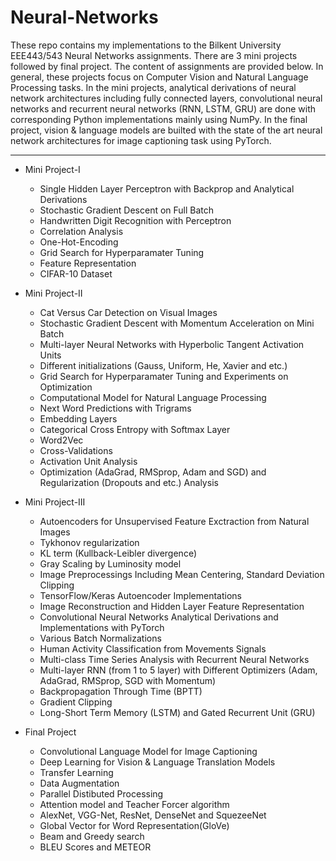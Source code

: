 # Neural-Networks

These repo contains my implementations to the Bilkent University EEE443/543 Neural Networks assignments. There are 3 mini projects followed by final project. The content of assignments are provided below. In general, these projects focus on Computer Vision and Natural Language Processing tasks. In the mini projects, analytical derivations of neural network architectures including fully connected layers, convolutional neural networks and recurrent neural networks (RNN, LSTM, GRU) are done with corresponding Python implementations mainly using NumPy. In the final project, vision & language models are builted with the state of the art neural network architectures for image captioning task using PyTorch.
- - - -

 * Mini Project-I
    * Single Hidden Layer Perceptron with Backprop and Analytical Derivations
    * Stochastic Gradient Descent on Full Batch
    * Handwritten Digit Recognition with Perceptron
    * Correlation Analysis
    * One-Hot-Encoding
    * Grid Search for Hyperparamater Tuning
    * Feature Representation
    * CIFAR-10 Dataset 
    
 * Mini Project-II
    * Cat Versus Car Detection on Visual Images
    * Stochastic Gradient Descent with Momentum Acceleration on Mini Batch
    * Multi-layer Neural Networks with Hyperbolic Tangent Activation Units
    * Different initializations (Gauss, Uniform, He, Xavier and etc.)
    * Grid Search for Hyperparamater Tuning and Experiments on Optimization
    * Computational Model for Natural Language Processing
    * Next Word Predictions with Trigrams
    * Embedding Layers
    * Categorical Cross Entropy with Softmax Layer
    * Word2Vec
    * Cross-Validations
    * Activation Unit Analysis
    * Optimization (AdaGrad, RMSprop, Adam and SGD) and Regularization (Dropouts and etc.) Analysis
 
 * Mini Project-III
    * Autoencoders for Unsupervised Feature Exctraction from Natural Images
    * Tykhonov regularization
    * KL term (Kullback-Leibler divergence)
    * Gray Scaling by Luminosity model
    * Image Preprocessings Including Mean Centering, Standard Deviation Clipping
    * TensorFlow/Keras Autoencoder Implementations
    * Image Reconstruction and Hidden Layer Feature Representation
    * Convolutional Neural Networks Analytical Derivations and Implementations with PyTorch 
    * Various Batch Normalizations
    * Human Activity Classification from Movements Signals
    * Multi-class Time Series Analysis with Recurrent Neural Networks
    * Multi-layer RNN (from 1 to 5 layer) with Different Optimizers (Adam, AdaGrad, RMSprop, SGD with Momentum)
    * Backpropagation Through Time (BPTT)
    * Gradient Clipping
    * Long-Short Term Memory (LSTM) and Gated Recurrent Unit (GRU)
    
 * Final Project
    * Convolutional Language Model for Image Captioning
    * Deep Learning for Vision & Language Translation Models
    * Transfer Learning
    * Data Augmentation
    * Parallel Distibuted Processing
    * Attention model and Teacher Forcer algorithm
    * AlexNet, VGG-Net, ResNet, DenseNet and SquezeeNet
    * Global Vector for Word Representation(GloVe) 
    * Beam and Greedy search
    * BLEU Scores and METEOR
    
